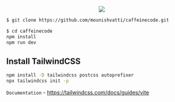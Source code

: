 <div align="center">

[![](https://skillicons.dev/icons?i=vite,react,tailwind)](https://skillicons.dev) 

</div>

```bash
$ git clone https://github.com/mounishvatti/caffeinecode.git
```
```bash
$ cd caffeinecode
npm install
npm run dev
```

## Install TailwindCSS
```bash
npm install -D tailwindcss postcss autoprefixer
npx tailwindcss init -p
```

`Documentation` - https://tailwindcss.com/docs/guides/vite